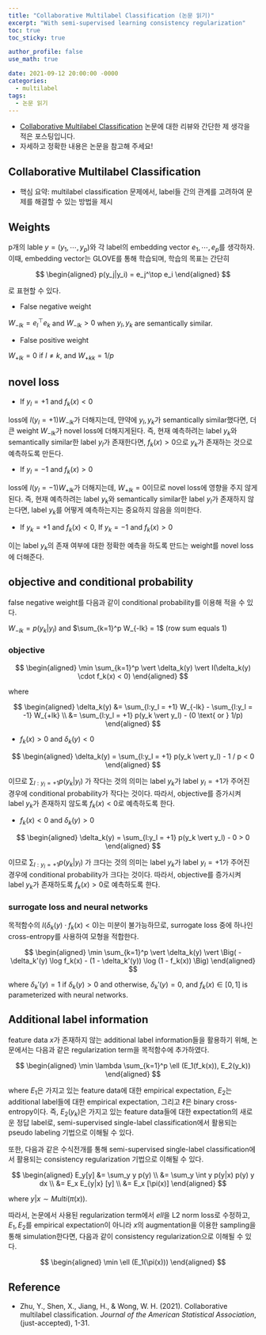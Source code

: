 ```yaml
---
title: "Collaborative Multilabel Classification (논문 읽기)"
excerpt: "With semi-supervised learning consistency regularization"
toc: true
toc_sticky: true

author_profile: false
use_math: true

date: 2021-09-12 20:00:00 -0000
categories: 
  - multilabel
tags:
  - 논문 읽기
---
```


- [Collaborative Multilabel Classification](https://www.tandfonline.com/doi/full/10.1080/01621459.2021.1961783) 논문에 대한 리뷰와 간단한 제 생각을 적은 포스팅입니다.
- 자세하고 정확한 내용은 논문을 참고해 주세요!

## Collaborative Multilabel Classification

- 핵심 요약: multilabel classification 문제에서, label들 간의 관계를 고려하여 문제를 해결할 수 있는 방법을 제시

## Weights

p개의 lable $y = (y_1, \cdots, y_p)$와 각 label의 embedding vector $e_1, \cdots, e_p$를 생각하자. 이때, embedding vector는 GLOVE를 통해 학습되며, 학습의 목표는 간단히


$$
\begin{aligned} 
p(y_j|y_i) = e_j^\top e_i
\end{aligned}
$$


로 표현할 수 있다.

- False negative weight

$W_{-lk} = e_l^\top e_k$  and $W_{-lk} > 0$ when $y_l, y_k$ are semantically similar.

- False positive weight

$W_{+lk} = 0$ if $l \neq k$,  and $W_{+kk} = 1/p$ 

## novel loss

- If $y_l=+1$ and $f_k(x)<0$ 

loss에 $I(y_l=+1) W_{-lk}$가 더해지는데, 먄약에 $y_l, y_k$가 semantically similar했다면, 더 큰 weight $W_{-lk}$가 novel loss에 더해지게된다. 즉, 현재 예측하려는 label $y_k$와 semantically similar한 label $y_l$가 존재한다면, $f_k(x)>0$으로 $y_k$가 존재하는 것으로 예측하도록 만든다.

- If $y_l=-1$ and $f_k(x)>0$ 

loss에 $I(y_l=-1) W_{+lk}$가 더해지는데, $W_{+lk}=0$이므로 novel loss에 영향을 주지 않게 된다. 즉, 현재 예측하려는 label $y_k$와 semantically similar한 label $y_l$가 존재하지 않는다면, label $y_k$를 어떻게 예측하는지는 중요하지 않음을 의미한다.

- If $y_k=+1$ and $f_k(x)<0$, If $y_k=-1$ and $f_k(x)>0$ 

이는 label $y_k$의 존재 여부에 대한 정확한 예측을 하도록 만드는 weight를 novel loss에 더해준다.

## objective and conditional probability

false negative weight를 다음과 같이 conditional probability를 이용해 적을 수 있다.

$W_{-lk} = p(y_k \vert y_l)$ and $\sum_{k=1}^p W_{-lk} = 1$ (row sum equals 1)

### objective


$$
\begin{aligned} 
\min \sum_{k=1}^p \vert \delta_k(y) \vert I(\delta_k(y) \cdot f_k(x) < 0)
\end{aligned}
$$


where 


$$
\begin{aligned} 
\delta_k(y) &= \sum_{l:y_l = +1} W_{-lk} - \sum_{l:y_l = -1} W_{+lk} \\
&= \sum_{l:y_l = +1} p(y_k \vert y_l) - (0 \text{	    or	 } 1/p)
\end{aligned}
$$


- $f_k(x) > 0$ and $\delta_k(y) < 0$


$$
\begin{aligned} 
\delta_k(y) = \sum_{l:y_l = +1} p(y_k \vert y_l) - 1 / p < 0
\end{aligned}
$$


이므로 $\sum_{l:y_l = +1} p(y_k \vert y_l)$ 가 작다는 것의 의미는 label $y_k$가 label $y_l=+1$가 주어진 경우에 conditional probability가 작다는 것이다. 따라서, objective를 증가시켜 label $y_k$가 존재하지 않도록 $f_k(x) < 0$로 예측하도록 한다.


- $f_k(x) < 0$ and $\delta_k(y) > 0$


$$
\begin{aligned} 
\delta_k(y) = \sum_{l:y_l = +1} p(y_k \vert y_l) - 0 > 0
\end{aligned}
$$


이므로 $\sum_{l:y_l = +1} p(y_k \vert y_l)$ 가 크다는 것의 의미는 label $y_k$가 label $y_l=+1$가 주어진 경우에 conditional probability가 크다는 것이다. 따라서, objective를 증가시켜 label $y_k$가 존재하도록 $f_k(x) > 0$로 예측하도록 한다.

### surrogate loss and neural networks

목적함수의 $I(\delta_k(y) \cdot f_k(x) < 0)$는 미분이 불가능하므로, surrogate loss 중에 하나인 cross-entropy를 사용하여 모형을 적합한다.


$$
\begin{aligned} 
\min \sum_{k=1}^p \vert \delta_k(y) \vert \Big( - \delta_k'(y) \log f_k(x) - (1 - \delta_k'(y)) \log (1 - f_k(x)) \Big)
\end{aligned}
$$


where $\delta_k'(y) = 1$ if $\delta_k(y) > 0$ and otherwise, $\delta_k'(y) = 0$, and $f_k(x) \in [0, 1]$ is parameterized with neural networks.

## Additional label information

feature data $x$가 존재하지 않는 additional label information들을 활용하기 위해, 논문에서는 다음과 같은 regularization term을 목적함수에 추가하였다.


$$
\begin{aligned} 
\min \lambda \sum_{k=1}^p \ell (E_1(f_k(x)), E_2(y_k))
\end{aligned}
$$


where $E_1$은 가지고 있는 feature data에 대한 empirical expectation, $E_2$는 additional label들에 대한 empirical expectation, 그리고 $\ell$은 binary cross-entropy이다. 즉, $E_2(y_k)$은 가지고 있는 feature data들에 대한 expectation의 새로운 정답 label로, semi-supervised single-label classification에서 활용되는 pseudo labeling 기법으로 이해될 수 있다.

또한, 다음과 같은 수식전개를 통해 semi-supervised single-label classification에서 활용되는 consistency regularization 기법으로 이해될 수 있다.


$$
\begin{aligned} 
E_y[y] &= \sum_y y p(y) \\
&= \sum_y \int y p(y|x) p(y) y dx \\
&= E_x E_{y|x} [y] \\
&= E_x [\pi(x)]
\end{aligned}
$$


where $y|x \sim Multi(\pi(x))$.


따라서, 논문에서 사용된 regularization term에서 $ell$을 L2 norm loss로 수정하고, $E_1, E_2$를 empirical expectation이 아니라 $x$의 augmentation을 이용한 sampling을 통해 simulation한다면, 다음과 같이 consistency regularization으로 이해될 수 있다.


$$
\begin{aligned} 
\min \ell (E_1(\pi(x)))
\end{aligned}
$$



## Reference 
- Zhu, Y., Shen, X., Jiang, H., & Wong, W. H. (2021). Collaborative multilabel classification. _Journal of the American Statistical Association_, (just-accepted), 1-31.
<!--stackedit_data:
eyJoaXN0b3J5IjpbLTE5MjMwNzI1OTIsLTQyNjkyMTM4NywtMT
M5NDM0NDQzMl19
-->